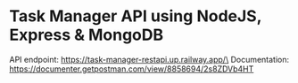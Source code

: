 # Task Manager API using NodeJS, Express &amp; MongoDB

API endpoint: https://task-manager-restapi.up.railway.app/\
Documentation: https://documenter.getpostman.com/view/8858694/2s8ZDVb4HT
